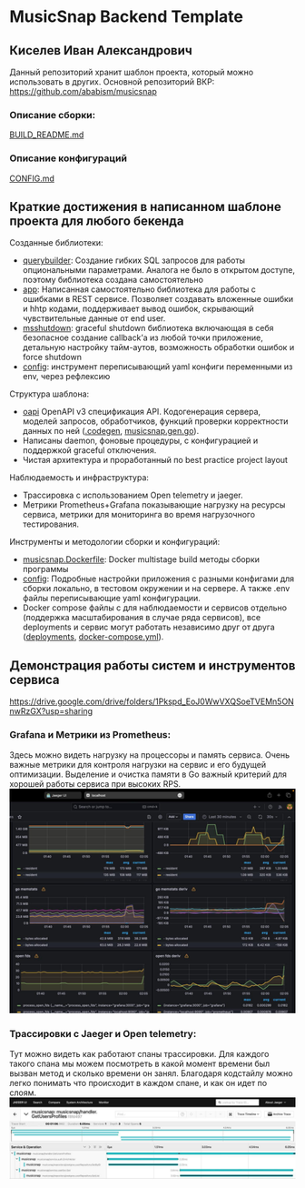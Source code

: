 # MusicSnap Backend Template
## Киселев Иван Александрович 

Данный репозиторий хранит шаблон проекта, который можно использовать в других.
Основной репозиторий ВКР:
https://github.com/ababism/musicsnap

### Описание сборки:
[BUILD_README.md](services/musicsnap/docs/BUILD_README.md)
### Описание конфигураций

[CONFIG.md](services/musicsnap/docs/CONFIG_README.md)

## Краткие достижения в написанном шаблоне проекта для любого бекенда
Созданные библиотеки:
- [querybuilder](pkg%2Fquerybuilder): Cоздание гибких SQL запросов для работы опциональными параметрами. Аналога не было в открытом доступе, поэтому библиотека создана самостоятельно 
- [app](pkg%2Fapp): Написанная самостоятельно библиотека для работы с ошибками в REST сервисе. Позволяет создавать вложенные ошибки и hhtp кодами, поддерживает вывод ошибок, скрывающий чувствительные данные от end user.
-  [msshutdown](pkg%2Fmsshutdown): graceful shutdown библиотека включающая в себя безопасное создание callback’а из любой точки приложение, детальную настройку тайм-аутов, возможность обработки ошибок и force shutdown
-  [config](pkg%2Fconfig): инструмент переписывающий yaml конфиги переменными из env, через рефлексию

Структура шаблона:
- [oapi](oapi) OpenAPI v3 спецификация API. Кодогенерация сервера, моделей запросов, обработчиков, функций проверки корректности данных по ней ([.codegen](.codegen), [musicsnap.gen.go](services%2Fmusicsnap%2Finternal%2Fhandler%2Fhttp%2Fmusicsnap%2Foapi%2Fmusicsnap.gen.go)).
- Написаны daemon, фоновые процедуры, с конфигурацией и поддержкой graceful отключения.
- Чистая архитектура и проработанный по best practice project layout

Наблюдаемость и инфраструктура:
- Трассировка c использованием Open telemetry и jaeger.
- Метрики Prometheus+Grafana показывающие нагрузку на ресурсы сервиса, метрики для мониторинга во время нагрузочного тестирования.

Инструменты и методологии сборки и конфигураций:
- [musicsnap.Dockerfile](musicsnap.Dockerfile): Docker multistage build методы сборки программы 
- [config](services%2Fmusicsnap%2Fconfig): Подробные настройки приложения с разными конфигами для сборки локально, в тестовом окружении и на сервере. А также .env файлы переписывающие yaml конфигурации.
- Docker compose файлы с для наблюдаемости и сервисов отдельно (поддержка масштабирования в случае ряда сервисов), все deployments и сервис могут работать независимо друг от друга ([deployments](deployments), [docker-compose.yml](docker-compose.yml)).

## Демонстрация работы систем и инструментов сервиса
https://drive.google.com/drive/folders/1Pkspd_EoJ0WwVXQSoeTVEMn5ONnwRzGX?usp=sharing

### Grafana и Метрики из Prometheus:
Здесь можно видеть нагрузку на процессоры и память сервиса.
Очень важные метрики для контроля нагрузки на сервис и его будущей оптимизации.
Выделение и очистка памяти в Go важный критерий для хорошей работы сервиса при высоких RPS.
![grafana.jpg](services%2Fmusicsnap%2Fimages%2Fgrafana.jpg)

### Трассировки с Jaeger и Open telemetry:
Тут можно видеть как работают спаны трассировки. 
Для каждого такого спана мы можем посмотреть в какой момент времени был вызван метод и сколько времени он занял.
Благодаря кодстайлу можно легко понимать что происходит в каждом спане, и как он идет по слоям.
![jaeger.jpg](services%2Fmusicsnap%2Fimages%2Fjaeger.jpg)

